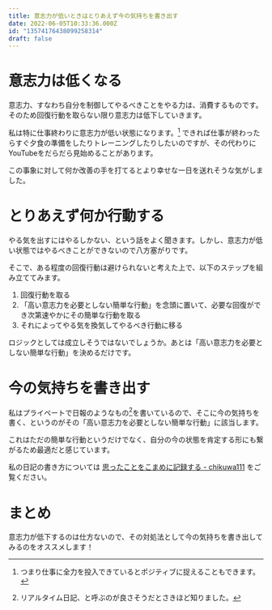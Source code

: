 ```yaml
---
title: 意志力が低いときはとりあえず今の気持ちを書き出す
date: 2022-06-05T10:33:36.000Z
id: "13574176438099258314"
draft: false
---
```

# 意志力は低くなる

意志力、すなわち自分を制御してやるべきことをやる力は、消費するものです。そのため回復行動を取らない限り意志力は低下していきます。

私は特に仕事終わりに意志力が低い状態になります。[^1] できれば仕事が終わったらすぐ夕食の準備をしたりトレーニングしたりしたいのですが、その代わりにYouTubeをだらだら見始めることがあります。

この事象に対して何か改善の手を打てるとより幸せな一日を送れそうな気がしました。

# とりあえず何か行動する

やる気を出すにはやるしかない、という話をよく聞きます。しかし、意志力が低い状態ではやるべきことができないので八方塞がりです。

そこで、ある程度の回復行動は避けられないと考えた上で、以下のステップを組み立ててみます。

1. 回復行動を取る
2. 「高い意志力を必要としない簡単な行動」を念頭に置いて、必要な回復ができ次第速やかにその簡単な行動を取る
3. それによってやる気を換気してやるべき行動に移る

ロジックとしては成立しそうではないでしょうか。あとは「高い意志力を必要としない簡単な行動」を決めるだけです。

# 今の気持ちを書き出す

私はプライペートで日報のようなもの[^2]を書いているので、そこに今の気持ちを書く、というのがその「高い意志力を必要としない簡単な行動」に該当します。

これはただの簡単な行動というだけでなく、自分の今の状態を肯定する形にも繋がるため最適だと感じています。

私の日記の書き方については [思ったことをこまめに記録する - chikuwa111](https://scrapbox.io/chikuwa111/%E6%80%9D%E3%81%A3%E3%81%9F%E3%81%93%E3%81%A8%E3%82%92%E3%81%93%E3%81%BE%E3%82%81%E3%81%AB%E8%A8%98%E9%8C%B2%E3%81%99%E3%82%8B) をご覧ください。

# まとめ

意志力が低下するのは仕方ないので、その対処法として今の気持ちを書き出してみるのをオススメします！

[^1]: つまり仕事に全力を投入できているとポジティブに捉えることもできます。
[^2]: リアルタイム日記、と呼ぶのが良さそうだとさきほど知りました。
